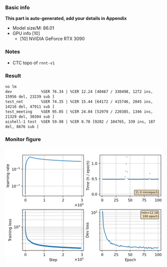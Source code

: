 ### Basic info

**This part is auto-generated, add your details in Appendix**

* Model size/M: 86.01
* GPU info \[10\]
  * \[10\] NVIDIA GeForce RTX 3090

### Notes

- CTC topo of `rnnt-v1`

### Result
```
no lm
dev             %SER 76.34 | %CER 12.24 [40467 / 330498, 1272 ins, 15956 del, 23239 sub ]
test_net        %SER 74.35 | %CER 15.44 [64172 / 415746, 2045 ins, 14216 del, 47911 sub ]
test_meeting    %SER 95.05 | %CER 24.04 [52979 / 220385, 1346 ins, 21329 del, 30304 sub ]
aishell-1 test  %SER 59.98 | %CER 8.78 [9202 / 104765, 339 ins, 187 del, 8676 sub ]
```

### Monitor figure
![monitor](./monitor.png)
